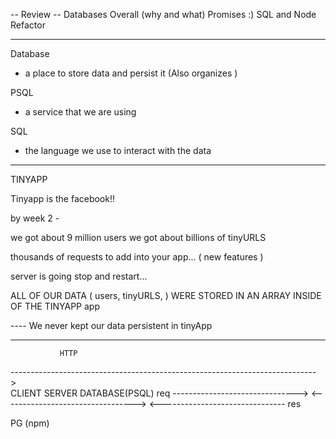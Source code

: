 -- Review -- 
Databases Overall (why and what)
Promises :) 
SQL and Node 
Refactor 


---------------------------------

Database

- a place to store data and persist it (Also organizes )

PSQL

- a service that we are using

SQL

- the language we use to interact with the data

-------------------------------------------------------------

TINYAPP

Tinyapp is the facebook!!

by week 2 -

we got about 9 million users 
we got about billions of tinyURLS

thousands of requests to add into your app... ( new features )

server is going stop and restart...

ALL  OF OUR DATA ( users, tinyURLS, ) WERE STORED IN AN ARRAY INSIDE OF THE TINYAPP app

---- We never kept our data persistent in tinyApp

--------------------------------
               HTTP

---------------------------------------------------------------------------->             
CLIENT                            SERVER                                 DATABASE(PSQL)
req ------------------------------->
                                      <--------------------------------->
    <------------------------------- res




PG (npm)


